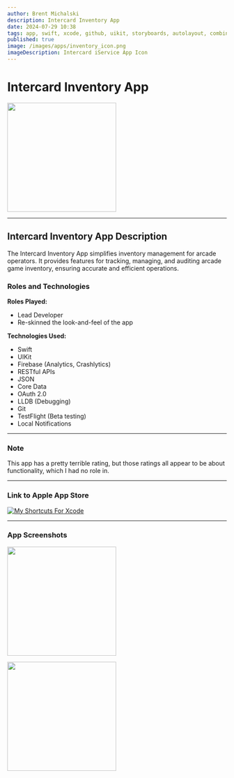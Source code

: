 ```yaml
---
author: Brent Michalski
description: Intercard Inventory App
date: 2024-07-29 10:38
tags: app, swift, xcode, github, uikit, storyboards, autolayout, combine, lldb, crashlytics, firebase, sql, api, rest, testflight
published: true
image: /images/apps/inventory_icon.png
imageDescription: Intercard iService App Icon
---
```

#  Intercard Inventory App

<img src="/images/apps/inventory_header.png" style="width: 250px;height:auto;">

---

## Intercard Inventory App Description

The Intercard Inventory App simplifies inventory management for arcade operators. It provides features for tracking, managing, and auditing arcade game inventory, ensuring accurate and efficient operations.

### Roles and Technologies

**Roles Played:**
- Lead Developer
- Re-skinned the look-and-feel of the app

**Technologies Used:**
- Swift
- UIKit
- Firebase (Analytics, Crashlytics)
- RESTful APIs
- JSON
- Core Data
- OAuth 2.0
- LLDB (Debugging)
- Git
- TestFlight (Beta testing)
- Local Notifications

---

### Note
This app has a pretty terrible rating, but those ratings all appear to be about functionality, which I had no role in.

---

### Link to Apple App Store
[![My Shortcuts For Xcode](/images/available-on.png)](https://apps.apple.com/us/app/intercard-inventory-app/id1325642239)

---

### App Screenshots

[<img src="/images/apps/inventory_1.png" style="width: 250px;height:auto;" />](/images/apps/inventory_1.png)

[<img src="/images/apps/inventory_2.png" style="width: 250px;height:auto;" />](/images/apps/inventory_2.png)
